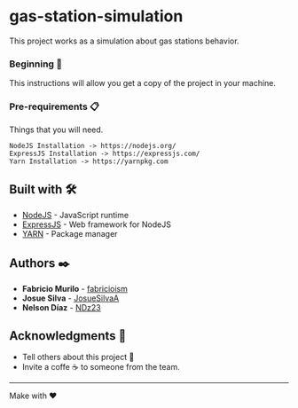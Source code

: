 # gas-station-simulation

This project works as a simulation about gas stations behavior.

### Beginning 🚀

This instructions will allow you get a copy of the project in your machine.


### Pre-requirements 📋

Things that you will need.

```
NodeJS Installation -> https://nodejs.org/
ExpressJS Installation -> https://expressjs.com/
Yarn Installation -> https://yarnpkg.com
```

## Built with 🛠️

- [NodeJS](https://nodejs.org/) - JavaScript runtime
- [ExpressJS](https://expressjs.com/) - Web framework for NodeJS
- [YARN](https://yarnpkg.com/) - Package manager


## Authors ✒️

- **Fabricio Murilo** - [fabricioism](https://github.com/fabricioism)
- **Josue Silva** - [JosueSilvaA](https://github.com/JosueSilvaA)
- **Nelson Díaz** - [NDz23](https://github.com/ndz23)

## Acknowledgments 🎁

- Tell others about this project 📢
- Invite a coffe ☕ to someone from the team.
---

Make with ❤️ 
